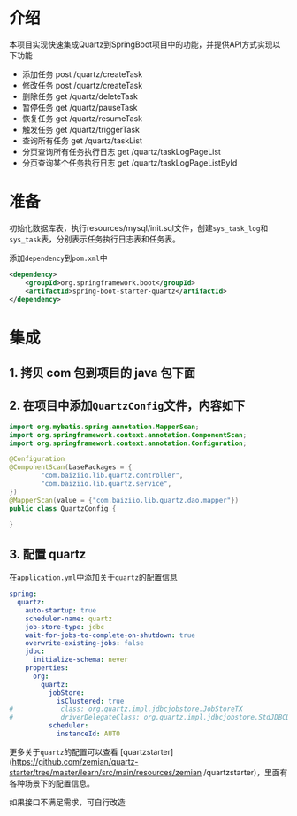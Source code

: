 # 介绍
本项目实现快速集成Quartz到SpringBoot项目中的功能，并提供API方式实现以下功能
- 添加任务 post /quartz/createTask
- 修改任务 post /quartz/createTask
- 删除任务 get /quartz/deleteTask
- 暂停任务 get /quartz/pauseTask
- 恢复任务 get /quartz/resumeTask
- 触发任务 get /quartz/triggerTask
- 查询所有任务 get /quartz/taskList
- 分页查询所有任务执行日志 get /quartz/taskLogPageList
- 分页查询某个任务执行日志 get /quartz/taskLogPageListById

# 准备
初始化数据库表，执行resources/mysql/init.sql文件，创建`sys_task_log`和`sys_task`表，分别表示任务执行日志表和任务表。

添加`dependency`到`pom.xml`中

```xml
<dependency>
    <groupId>org.springframework.boot</groupId>
    <artifactId>spring-boot-starter-quartz</artifactId>
</dependency>
```

# 集成

## 1. 拷贝 com 包到项目的 java 包下面

## 2. 在项目中添加`QuartzConfig`文件，内容如下

```java
import org.mybatis.spring.annotation.MapperScan;
import org.springframework.context.annotation.ComponentScan;
import org.springframework.context.annotation.Configuration;

@Configuration
@ComponentScan(basePackages = {
        "com.baiziio.lib.quartz.controller",
        "com.baiziio.lib.quartz.service",
})
@MapperScan(value = {"com.baiziio.lib.quartz.dao.mapper"})
public class QuartzConfig {

}
```

## 3. 配置 quartz

在`application.yml`中添加关于`quartz`的配置信息

```yaml
spring:
  quartz:
    auto-startup: true
    scheduler-name: quartz
    job-store-type: jdbc
    wait-for-jobs-to-complete-on-shutdown: true
    overwrite-existing-jobs: false
    jdbc:
      initialize-schema: never
    properties:
      org:
        quartz:
          jobStore:
            isClustered: true
#            class: org.quartz.impl.jdbcjobstore.JobStoreTX
#            driverDelegateClass: org.quartz.impl.jdbcjobstore.StdJDBCDelegate
          scheduler:
            instanceId: AUTO
```

更多关于`quartz`的配置可以查看 [quartzstarter](https://github.com/zemian/quartz-starter/tree/master/learn/src/main/resources/zemian
/quartzstarter)，里面有各种场景下的配置信息。

如果接口不满足需求，可自行改造

